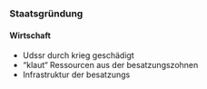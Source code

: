### Staatsgründung
#### Wirtschaft
- Udssr durch krieg geschädigt
- “klaut“ Ressourcen aus der besatzungszohnen
- Infrastruktur der besatzungs
